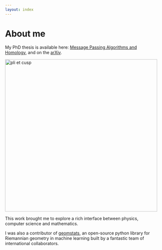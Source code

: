 ```yaml
---
layout: index
---
```


# About me

My PhD thesis is available here: 
[Message Passing Algorithms and Homology][phd], 
and on the [arXiv][arxiv-phd].

<img src="bp/assets/pli.jpg"
    width="500px"
    alt="pli et cusp"> 

This work brought me to explore a rich interface between physics,
computer science and mathematics.

I was also a contributor of [geomstats], 
an open-source python library for Riemannian geometry in machine learning
built by a fantastic team of international collaborators. 

[phd]:assets/bib/Peltre-Message_Passing_Algorithms_and_Homology.pdf
[geomstats]:https://github.com/geomstats/geomstats
[arxiv-phd]:https://arxiv.org/abs/2009.11631
